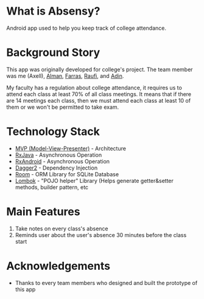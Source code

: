 # What is Absensy?
Android app used to help you keep track of college attendance.

# Background Story
This app was originally developed for college's project. The team member was me (Axell), [Alman](https://github.com/almanalfaruq), [Farras](https://github.com/FarrasMuhammad), [Raufi](https://github.com/raufimusaddiq), and [Adin](https://github.com/bayuadinh).

My faculty has a regulation about college attendance, it requires us to attend each class at least 70% of all class meetings. It means that if there are 14 meetings each class, then we must attend each class at least 10 of them or we won't be permitted to take exam.

# Technology Stack
* [MVP (Model-View-Presenter)](https://en.wikipedia.org/wiki/Model–view–presenter) - Architecture
* [RxJava](https://github.com/ReactiveX/RxJava) - Asynchronous Operation
* [RxAndroid](https://github.com/ReactiveX/RxAndroid) - Asynchronous Operation
* [Dagger2](https://github.com/google/dagger) - Dependency Injection
* [Room](https://developer.android.com/topic/libraries/architecture/room) - ORM Library for SQLite Database
* [Lombok](https://projectlombok.org) - "POJO helper" Library (Helps generate getter&setter methods, builder pattern, etc

# Main Features
1. Take notes on every class's absence
2. Reminds user about the user's absence 30 minutes before the class start

# Acknowledgements
* Thanks to every team members who designed and built the prototype of this app

